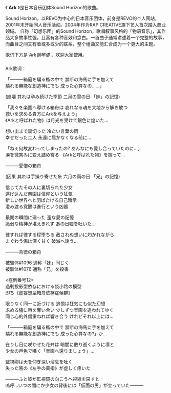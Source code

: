 

《 **Ark** 》是日本音乐团体Sound Horizon的歌曲。

Sound Horizon，以REVO为中心的日本音乐团体，前身是REVO的个人网站，2001年末开始同人音乐活动。2004年作为RAP
CREATIVE旗下艺人首次踏入商业领域。 自称「幻想乐团」的Sound
Horizon，歌唱叙事风格的「物语音乐」，其作品大多故事性强，且富有各种音效和念白。一首曲子通常讲述着一个完整的故事，而曲目之间又有着或多或少的联系，整个组曲又能汇合成为一个更大的主题。

歌词下方是 _Ark钢琴谱_ ，欢迎大家使用。

###  
Ark歌词：

「―――箱庭を騙る檻の中で 禁断の海馬に手を加えて  
驕れる無能な創造神にでも 成った心算なの……」

(崩壊 其れは孕み続けた季節 二月の雪の日 「妹」の記憶)

「我々を楽園へ導ける箱舟は 哀れなる魂を大地から解き放つ  
救いを求める貴方にArkを与えよう」  
《Arkと呼ばれた物》は月光を受けて銀色に煌いた...

想い出まで裏切った 冷たい言葉の雨  
幸せだった二人 永遠に届かなくなる前に...

「ねぇ何故変わってしまったの? あんなにも愛し合っていたのに...」  
涙を微笑みに変え詰め寄る 《Arkと呼ばれた物》を握って...

―――愛憎の箱舟

(因果 其れは手操り寄せた糸 六月の雨の日 「兄」の記憶)

信じてたその人に裏切られた少女  
逃げ込んだ楽園は信仰という狂気  
新しい世界へと羽ばたける自己暗示  
澄み渡る覚醒は進行という凶器

最期の瞬間に廻った 歪な愛の記憶  
脆弱な精神が堪えきれず あの日嘘を吐いた...

律すれば律する程堕ちる 赦されぬ想いに灼かれながら  
まぐわう傷は深く甘く 破滅へ誘う...

―――背徳の箱舟

被験体#1096 通称「妹」同じく  
被験体#1076 通称「兄」を殺害

<症例番号12>  
過剰投影型依存における袋小路の模型  
即ち《虚妄想型箱舟依存症候群》

限りなく同一に近づける 追憶は狂気にも似た幻想  
求める儘に唇を奪い合い 少しずつ楽園を追われてゆく  
同じ心的外傷重ねれば響き合う けれどそれ以上には...

「―――箱庭を騙る檻の中で 禁断の海馬に手を加えて  
驕れる無能な創造神にでも 成った心算なの?」か...

在りし日に咲かせた花弁は 暗闇に散り逝くように凛と  
少女の声色で囁く「楽園へ還りましょう」...

監視卿は天を仰ぎ深い溜息を吐く  
失った筈の《左手の薬指》が虚しく疼いた

―――ふと彼が監視鏡の向こうへ視線を戻すと  
嗚呼...いつの間にか少女の背後には「仮面の男」が立っていた―――

  

